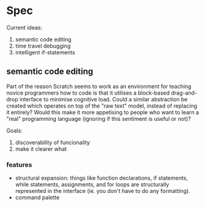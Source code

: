 # Spec

Current ideas:

1. semantic code editing
2. time travel debugging
3. intelligent if-statements

## semantic code editing

Part of the reason Scratch seems to work as an environment for teaching novice programmers how to code is that it utilises a block-based drag-and-drop interface to minimise cognitive load. Could a similar abstraction be created which operates on top of the "raw text" model, instead of replacing it entirely? Would this make it more appetising to people who want to learn a "real" programming language (ignoring if this sentiment is useful or not)?

Goals:

1. discoverability of funcionality
2. make it clearer what

### features

- structural expansion: things like function declarations, if statements, while statements, assignments, and for loops are structurally represented in the interface (ie. you don't have to do any formatting). 
- command palette
